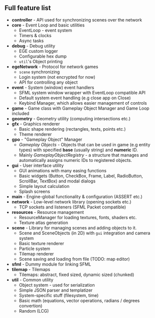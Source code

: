 ## Full feature list
* **controller** - API used for synchronizing scenes over the network
* **core** - Event Loop and basic utilities
    * EventLoop - event system
    * Timers & clocks
    * Async tasks
* **debug** - Debug utility
    * EGE custom logger
    * Configurable hex dump
    * `util`'s Object printing
* **egeNetwork** - Protocol for network games
    * `scene` synchronizing
    * Login system (not encrypted for now)
    * API for controlling any object
* **event** - System (window) event handlers
    * SFML system window wrapper with EventLoop compatible API
    * Default system event handling (e.g close app on Close)
    * Keybind Manager, which allows easier management of controls
* **game** - Game class with Gameplay Object Manager and Game Loop included
* **geometry** - Geometry utility (computing intersections etc.)
* **gfx** - Graphics renderer
    * Basic shape rendering (rectangles, texts, points etc.)
    * Theme renderer
* **gpo** - "Gameplay Object" Manager
    * *Gameplay Objects* - Objects that can be used in game (e.g entity types) with specified **base** (usually string) and **numeric** ID.
    * Mainly *GameplayObjectRegistry* - a structure that manages and automatically assigns numeric IDs to registered objects.
* **gui** - User interface utility
    * GUI animations with many easing functions
    * Basic widgets (Button, CheckBox, Frame, Label, RadioButton, ScrollBar, TextBox) and modal dialogs
    * Simple layout calculation
    * Splash screens
* **main** - Engine-global functionality & configuration (ASSERT etc.)
* **network** - Low-level network library (opening sockets etc.)
    * TCP sockets and listeners (SFML Packet compatible)
* **resources** - Resource management
    * ResourceManager for loading textures, fonts, shaders etc.
    * Texture atlas generation
* **scene** - Library for managing scenes and adding objects to it.
    * Scene and SceneObjects (in 2D) with `gui` integration and camera system
    * Basic texture renderer
    * Particle system
    * Tilemap renderer
    * Scene saving and loading from file (TODO: map editor)
* **sfml** - Dummy module for linking SFML
* **tilemap** - Tilemaps
    * Tilemaps: abstract, fixed sized, dynamic sized (chunked)
* **util** - Common utility
    * Object system - used for serialization
    * Simple JSON parser and templatizer
    * System-specific stuff (filesystem, time)
    * Basic math (equations, vector operations, radians / degrees convertion)
    * Random (LCG)
